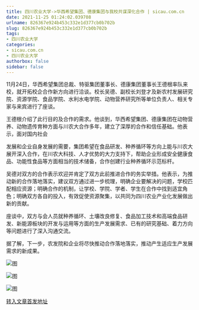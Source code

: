 ```yaml
---
title: 四川农业大学->华西希望集团、德康集团与我校共谋深化合作 | sicau.com.cn
date: 2021-11-25 01:24:02.039708
urlname: 826367e924b453c332e1d377cb0b702b
slug: 826367e924b453c332e1d377cb0b702b
tags: 
- 四川农业大学
categories:
- sicau.com.cn
- 四川农业大学
authorbox: false
sidebar: false
---
```

11月24日，华西希望集团总裁、特驱集团董事长、德康集团董事长王德根率队来校，就开拓校企合作新方向进行洽谈。校长吴德、副校长刘登才及新农村发展研究院、资源学院、食品学院、水利水电学院、动物营养研究所等单位负责人、相关专家与来宾进行了座谈。

王德根介绍了此行目的及合作的需求。他谈到，华西希望集团、德康集团在动物营养、动物遗传育种方面与川农大合作多年，建立了深厚的合作和信任基础。他表示，面对国内社会
<!--more-->
发展和企业自身发展的需要，集团希望在食品研发、种养循环等方向上能与川农大展开深入合作，在川农大科技、人才优势的大力支持下，帮助企业形成安全健康食品、功能性食品等方面相当的技术储备，合作创建行业种养循环示范标杆。

吴德对双方的合作表示欢迎并肯定了双方此前推进合作的务实举措。他表示，为推动新的合作落地落实，建议双方通过进一步梳理，明确企业要解决的问题，学校匹配相应资源；明确合作的机制，让学校、学院、学者、学生在合作中找到适宜角色；明确双方各自的投入，有效促使资源聚集，以共同为四川农业产业化发展做出新的贡献。

座谈中，双方与会人员就种养循环、土壤改良修复、食品加工技术和高端食品研发、新能源板块的开发与运用等方面的生产发展需求、已有的研究基础、着力方向等问题进行了深入沟通交流。

据了解，下一步，农发院和企业将尽快推动合作落地落实，推动产生适应生产发展需求的新成果。

![图](https://news.sicau.edu.cn/__local/B/29/B3/662FF50C86A50780E4D8A7F1015_18418AFF_E78E.jpg)

![图](https://news.sicau.edu.cn/__local/3/D4/EF/4F0B86EED310D31D3C68026527A_8726FF05_D7AA.jpg)

![图](https://news.sicau.edu.cn/__local/E/67/C7/22C964F55E538ACB6D0B6F924C0_089117F7_16FB1.jpg)

[转入文章首发地址](https://news.sicau.edu.cn/info/1078/65667.htm)